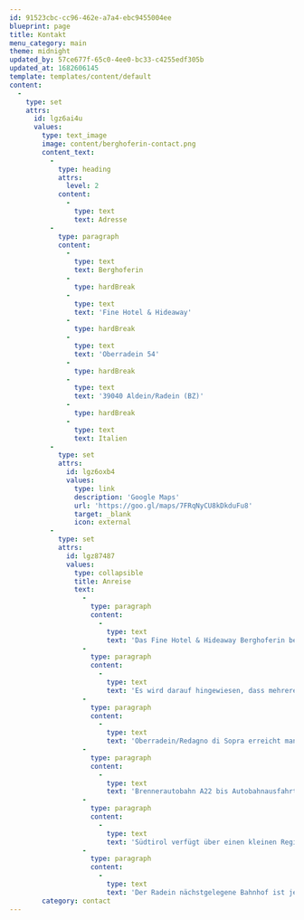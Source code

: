 ```yaml
---
id: 91523cbc-cc96-462e-a7a4-ebc9455004ee
blueprint: page
title: Kontakt
menu_category: main
theme: midnight
updated_by: 57ce677f-65c0-4ee0-bc33-c4255edf305b
updated_at: 1682606145
template: templates/content/default
content:
  -
    type: set
    attrs:
      id: lgz6ai4u
      values:
        type: text_image
        image: content/berghoferin-contact.png
        content_text:
          -
            type: heading
            attrs:
              level: 2
            content:
              -
                type: text
                text: Adresse
          -
            type: paragraph
            content:
              -
                type: text
                text: Berghoferin
              -
                type: hardBreak
              -
                type: text
                text: 'Fine Hotel & Hideaway'
              -
                type: hardBreak
              -
                type: text
                text: 'Oberradein 54'
              -
                type: hardBreak
              -
                type: text
                text: '39040 Aldein/Radein (BZ)'
              -
                type: hardBreak
              -
                type: text
                text: Italien
          -
            type: set
            attrs:
              id: lgz6oxb4
              values:
                type: link
                description: 'Google Maps'
                url: 'https://goo.gl/maps/7FRqNyCU8kDkduFu8'
                target: _blank
                icon: external
          -
            type: set
            attrs:
              id: lgz87487
              values:
                type: collapsible
                title: Anreise
                text:
                  -
                    type: paragraph
                    content:
                      -
                        type: text
                        text: 'Das Fine Hotel & Hideaway Berghoferin befindet sich in Oberradein, einem Ortsteil der zur Gemeinde Aldein gehörigen Fraktion Radein.'
                  -
                    type: paragraph
                    content:
                      -
                        type: text
                        text: 'Es wird darauf hingewiesen, dass mehrere Ortschaften in Südtirol dieselbe Postleitzahl wie Aldein/Radein führen und es für eine erfolgreiche Suche in gewissen Navigationssystemen der Eingabe der italienischen Adresse – Redagno di Sopra 54, Aldino/Redagno – bedarf.'
                  -
                    type: paragraph
                    content:
                      -
                        type: text
                        text: 'Oberradein/Redagno di Sopra erreicht man nach ca. 30-minütiger Autofahrt von Neumarkt/Egna oder Auer/Ora über die Fleimstalstraße (SS 48) und die am Ende der Straßenortschaft Kaltenbrunn/Fontanefredde abzweigende Landesstraße nach Radein/Redagno (LS 130):'
                  -
                    type: paragraph
                    content:
                      -
                        type: text
                        text: 'Brennerautobahn A22 bis Autobahnausfahrt Neumarkt/Egna – Auer/Ora > SS 48 Richtung Cavalese – Fleimstal/Val di Fiemme > nach etwa 21 km am Ortsende von Kaltenbrunn/Fontanefredde links abbiegen > LS 130 Richtung Radein/Redagno > etwa 7 km bis Oberradein/Redagno di Sopra'
                  -
                    type: paragraph
                    content:
                      -
                        type: text
                        text: 'Südtirol verfügt über einen kleinen Regionalflughafen bei Bozen. Außerhalb Südtirols sind die nächstgelegenen Flughäfen Innsbruck im Norden und Verona im Süden. Mehr als rund 200 km entfernt befinden sich die Flughäfen von Brescia, Bergamo, Mailand, Treviso, Venedig und München.'
                  -
                    type: paragraph
                    content:
                      -
                        type: text
                        text: 'Der Radein nächstgelegene Bahnhof ist jener von Auer.'
        category: contact
---
```

